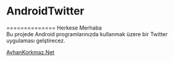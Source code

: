 <h1>AndroidTwitter</h1>
==============
Herkese Merhaba 
<br/>
Bu projede Android programlarınızda kullanmak üzere bir Twitter uygulaması gelştirecez.  





<a href="http://ayhankorkmaz.net">AyhanKorkmaz.Net</a>



